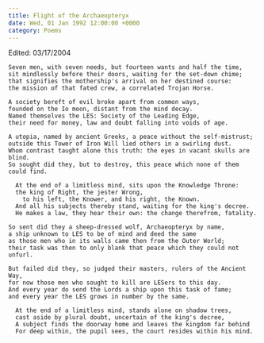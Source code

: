 ```yaml
---
title: Flight of the Archaeopteryx
date: Wed, 01 Jan 1992 12:00:00 +0000
category: Poems
---
```


Edited: 03/17/2004

    Seven men, with seven needs, but fourteen wants and half the time,  
    sit mindlessly before their doors, waiting for the set-down chime;  
    that signifies the mothership's arrival on her destined course:  
    the mission of that fated crew, a correlated Trojan Horse.

    A society bereft of evil broke apart from common ways,  
    founded on the Io moon, distant from the mind decay.  
    Named themselves the LES: Society of the Leading Edge,  
    their need for money, law and doubt falling into voids of age.

    A utopia, named by ancient Greeks, a peace without the self-mistrust;  
    outside this Tower of Iron Will lied others in a swirling dust.  
    Whom contrast taught alone this truth: the eyes in vacant skulls are blind.  
    So sought did they, but to destroy, this peace which none of them could find.

      At the end of a limitless mind, sits upon the Knowledge Throne:  
      the king of Right, the jester Wrong,  
        to his left, the Knower, and his right, the Known.  
      And all his subjects thereby stand, waiting for the king's decree.  
      He makes a law, they hear their own: the change therefrom, fatality.

    So sent did they a sheep-dressed wolf, Archaeopteryx by name,  
    a ship unknown to LES to be of mind and deed the same  
    as those men who in its walls came then from the Outer World;  
    their task was then to only blank that peace which they could not unfurl.

    But failed did they, so judged their masters, rulers of the Ancient Way,  
    for now those men who sought to kill are LESers to this day.  
    And every year do send the Lords a ship upon this task of fame;  
    and every year the LES grows in number by the same.

      At the end of a limitless mind, stands alone on shadow trees,  
      cast aside by plural doubt, uncertain of the king's decree,  
      A subject finds the doorway home and leaves the kingdom far behind  
      For deep within, the pupil sees, the court resides within his mind.



